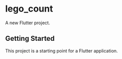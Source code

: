 # lego_count

A new Flutter project.

## Getting Started

This project is a starting point for a Flutter application.
